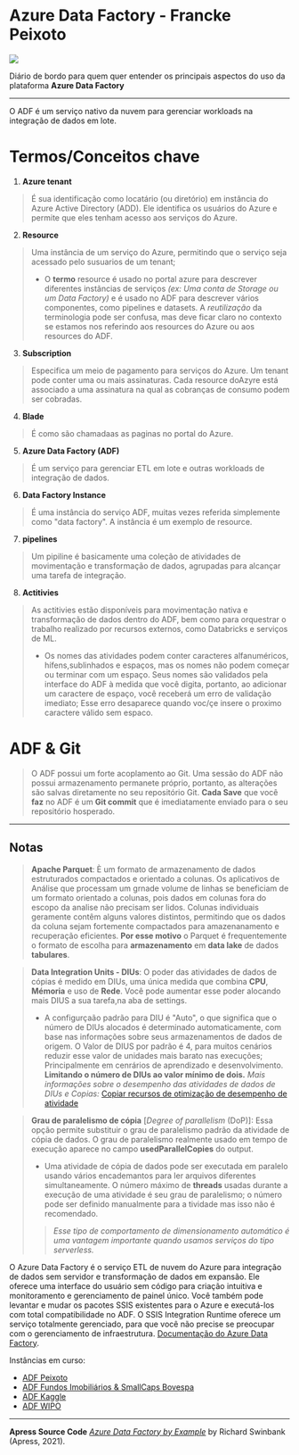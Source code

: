 
# Azure Data Factory - Francke Peixoto  
![](https://community.chocolatey.org/content/packageimages/azuredatafactorytools15.0.9.3527.2.png)

Diário de bordo para quem quer entender os principais aspectos do uso da plataforma **Azure Data Factory**

---
O ADF é um serviço nativo da nuvem para gerenciar workloads na integração de dados em lote.

# Termos/Conceitos chave
1.	**Azure tenant**
> É sua identificação como locatário (ou diretório) em instância do Azure Active Directory (ADD).
Ele identifica os usuários do Azure e permite que eles tenham acesso aos serviços do Azure. 
2.	**Resource**
>  Uma instância de um serviço do Azure, permitindo que o serviço seja acessado pelo susuarios de um tenant;
> * O **termo** resource é usado no portal azure para descrever diferentes instãncias de serviços _(ex: Uma conta de Storage ou um Data Factory)_ e é usado no ADF para descrever vários componentes, como pipelines e datasets. A *reutilização* da terminologia pode ser confusa, mas deve ficar claro no contexto se estamos nos referindo aos resources do Azure ou  aos resources do ADF.
3.	**Subscription**
> Especifica um meio de pagamento para serviços do Azure. Um tenant pode conter uma ou mais assinaturas. Cada resource doAzyre está associado a uma assinatura na qual as cobranças de consumo podem ser cobradas.
4.	**Blade**
>  É como são chamadaas as paginas no portal do Azure.
5. **Azure Data Factory (ADF)**
> É um serviço para gerenciar ETL em lote e outras workloads de integração de dados.
6. **Data Factory Instance**
> É uma instância do serviço ADF, muitas vezes referida simplemente como "data factory". A instância é um exemplo de resource.
7. **pipelines**
> Um pipiline é basicamente uma coleção de atividades de movimentação e transformação de dados, agrupadas para alcançar uma tarefa de integração.
8. **Actitivies**
> As actitivies estão disponíveis para movimentação nativa e transformação de dados dentro do ADF, bem como para orquestrar o trabalho realizado por recursos externos, como Databricks e serviços de ML.
> * Os nomes das atividades podem conter caracteres alfanuméricos, hífens,sublinhados e espaços, mas os nomes não podem começar ou terminar com um espaço.
> Seus nomes são validados pela interface do ADF à medida que você digita, portanto, ao adicionar um caractere de espaço, você receberá um erro de validação imediato;  Esse erro desaparece quando voc/çe insere o proximo caractere válido sem espaco.

# ADF & Git
> O ADF possui um forte acoplamento ao Git. Uma sessão do ADF não possui armazenamento permanete próprio, portanto, as alterações são salvas diretamente no seu repositório Git.
**Cada Save** que você **faz** no ADF é um **Git commit** que é imediatamente enviado para o seu repositório hosperado.
---
## Notas
> **Apache Parquet**: È um formato de armazenamento de dados estruturados compactados e orientado a colunas. 
Os aplicativos de Análise que processam um grnade volume de linhas se beneficiam de um formato orientado a colunas, pois dados em colunas fora do escopo da analise não precisam ser lidos.
Colunas individuais geramente contêm alguns valores distintos, permitindo que os dados da coluna sejam fortemente compactados para amazenanamento e recuperação eficientes.
> **Por esse motivo** o Parquet é frequentemente o formato de escolha para **armazenamento** em **data lake** de dados **tabulares**. 

> **Data Integration Units - DIUs**: O poder das atividades de dados de cópias é medido em DIUs, uma única medida que combina **CPU**, **Mémoria** e uso de **Rede**. 
Você pode aumentar esse poder alocando mais DIUS a sua tarefa,na aba de settings.
> * A configurçaão padrão para DIU é "Auto", o que significa que o número de DIUs alocados é determinado automaticamente, com base nas informações sobre  seus armazenamentos de dados de origem.
O Valor de DIUS por padrão é 4, para muitos cenários  reduzir esse valor de unidades mais barato nas execuções; Principalmente  em cenrários de aprendizado e desenvolvimento.
**Limitando o número de DIUs ao valor mínimo de dois.**
> *Mais informações sobre o desempenho das atividades de dados  de DIUs e Copias:* [Copiar recursos de otimização de desempenho de atividade](https://docs.microsoft.com/pt-br/azure/data-factory/copy-activity-performance-features) 

> **Grau de paralelismo de cópia** [_Degree of parallelism_ (DoP)]: Essa opção permite substituir o grau de paralelismo padrão da atividade de cópia de dados.
O grau de paralelismo realmente usado em tempo de execução aparece no campo **usedParallelCopies** do output. 
> * Uma atividade de cópia de dados pode ser executada em paralelo usando vários encademantos para ler arquivos diferentes simultaneamente. 
 O número máximo de **threads** usadas durante a execução de uma atividade é seu grau de paralelismo; o número pode ser definido manualmente para a tividade mas isso não é recomendado.
>> *Esse tipo de comportamento de dimensionamento automático é uma vantagem importante quando usamos serviços do tipo serverless.*

O Azure Data Factory é o serviço ETL de nuvem do Azure para integração de dados sem servidor e transformação de dados em expansão. 
Ele oferece uma interface do usuário sem código para criação intuitiva e monitoramento e gerenciamento de painel único. 
Você também pode levantar e mudar os pacotes SSIS existentes para o Azure e executá-los com total compatibilidade no ADF. 
O SSIS Integration Runtime oferece um serviço totalmente gerenciado, para que você não precise se preocupar com o gerenciamento de infraestrutura. 
[Documentação do Azure Data Factory](https://docs.microsoft.com/en-us/azure/data-factory/).

Instâncias em curso: 
- [ADF Peixoto](https--//obfuscated--url-)
- [ADF Fundos Imobiliários & SmallCaps Bovespa](https--//obfuscated--url--)
- [ADF Kaggle](https--//obfuscated--url--)
- [ADF WIPO](https--//obfuscated--url--)
---
**Apress Source Code**
[*Azure Data Factory by Example*](https://www.apress.com/9781484270288) by Richard Swinbank (Apress, 2021).
